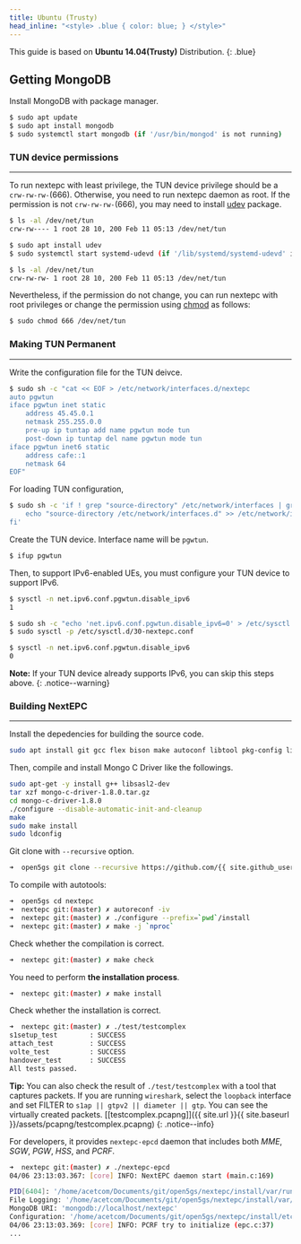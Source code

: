 ```yaml
---
title: Ubuntu (Trusty)
head_inline: "<style> .blue { color: blue; } </style>"
---
```


This guide is based on **Ubuntu 14.04(Trusty)** Distribution.
{: .blue}

## Getting MongoDB

Install MongoDB with package manager.
```bash
$ sudo apt update
$ sudo apt install mongodb
$ sudo systemctl start mongodb (if '/usr/bin/mongod' is not running)
```

### TUN device permissions 
---

To run nextepc with least privilege, the TUN device privilege should be a `crw-rw-rw-`(666). Otherwise, you need to run nextepc daemon as root. If the permission is not `crw-rw-rw-`(666), you may need to install [udev](https://mirrors.edge.kernel.org/pub/linux/utils/kernel/hotplug/udev/udev.html) package.

```bash
$ ls -al /dev/net/tun
crw-rw---- 1 root 28 10, 200 Feb 11 05:13 /dev/net/tun

$ sudo apt install udev
$ sudo systemctl start systemd-udevd (if '/lib/systemd/systemd-udevd' is not running)

$ ls -al /dev/net/tun
crw-rw-rw- 1 root 28 10, 200 Feb 11 05:13 /dev/net/tun
```

Nevertheless, if the permission do not change, you can run nextepc with root privileges or change the permission using [chmod](https://www.gnu.org/software/coreutils/manual/html_node/chmod-invocation.html) as follows:

```bash
$ sudo chmod 666 /dev/net/tun
```

### Making TUN Permanent
---

Write the configuration file for the TUN deivce.
```bash
$ sudo sh -c "cat << EOF > /etc/network/interfaces.d/nextepc
auto pgwtun
iface pgwtun inet static
    address 45.45.0.1
    netmask 255.255.0.0
    pre-up ip tuntap add name pgwtun mode tun
    post-down ip tuntap del name pgwtun mode tun
iface pgwtun inet6 static
    address cafe::1
    netmask 64
EOF"
```

For loading TUN configuration,
```bash
$ sudo sh -c 'if ! grep "source-directory" /etc/network/interfaces | grep "/etc/network/interfaces.d" > /dev/null; then
    echo "source-directory /etc/network/interfaces.d" >> /etc/network/interfaces
fi'
```

Create the TUN device. Interface name will be `pgwtun`.
```bash
$ ifup pgwtun
```

Then, to support IPv6-enabled UEs, you must configure your TUN device to support IPv6.

```bash
$ sysctl -n net.ipv6.conf.pgwtun.disable_ipv6
1

$ sudo sh -c "echo 'net.ipv6.conf.pgwtun.disable_ipv6=0' > /etc/sysctl.d/30-nextepc.conf"
$ sudo sysctl -p /etc/sysctl.d/30-nextepc.conf

$ sysctl -n net.ipv6.conf.pgwtun.disable_ipv6
0
```

**Note:** If your TUN device already supports IPv6, you can skip this steps above.
{: .notice--warning}


### Building NextEPC
---

Install the depedencies for building the source code.

```bash
sudo apt install git gcc flex bison make autoconf libtool pkg-config libsctp-dev libssl-dev libgnutls-dev libidn11-dev libyaml-dev
```

Then, compile and install Mongo C Driver like the followings.
```bash
sudo apt-get -y install g++ libsasl2-dev
tar xzf mongo-c-driver-1.8.0.tar.gz
cd mongo-c-driver-1.8.0
./configure --disable-automatic-init-and-cleanup
make
sudo make install
sudo ldconfig
```

Git clone with `--recursive` option.

```bash
➜  open5gs git clone --recursive https://github.com/{{ site.github_username }}/nextepc
```

To compile with autotools:

```bash
➜  open5gs cd nextepc
➜  nextepc git:(master) ✗ autoreconf -iv
➜  nextepc git:(master) ✗ ./configure --prefix=`pwd`/install
➜  nextepc git:(master) ✗ make -j `nproc`
```

Check whether the compilation is correct.
```bash
➜  nextepc git:(master) ✗ make check
```

You need to perform **the installation process**.
```bash
➜  nextepc git:(master) ✗ make install
```

Check whether the installation is correct.
```bash
➜  nextepc git:(master) ✗ ./test/testcomplex
s1setup_test        : SUCCESS
attach_test         : SUCCESS
volte_test          : SUCCESS
handover_test       : SUCCESS
All tests passed.
```

**Tip:** You can also check the result of `./test/testcomplex` with a tool that captures packets. If you are running `wireshark`, select the `loopback` interface and set FILTER to `s1ap || gtpv2 || diameter || gtp`.  You can see the virtually created packets. [[testcomplex.pcapng]]({{ site.url }}{{ site.baseurl }}/assets/pcapng/testcomplex.pcapng)
{: .notice--info}

For developers, it provides `nextepc-epcd` daemon that includes both *MME*, *SGW*, *PGW*, *HSS*, and *PCRF*.

```bash
➜  nextepc git:(master) ✗ ./nextepc-epcd
04/06 23:13:03.367: [core] INFO: NextEPC daemon start (main.c:169)

PID[6404]: '/home/acetcom/Documents/git/open5gs/nextepc/install/var/run/nextepc-epcd/pid'
File Logging: '/home/acetcom/Documents/git/open5gs/nextepc/install/var/log/nextepc/nextepc.log'
MongoDB URI: 'mongodb://localhost/nextepc'
Configuration: '/home/acetcom/Documents/git/open5gs/nextepc/install/etc/nextepc/nextepc.conf'
04/06 23:13:03.369: [core] INFO: PCRF try to initialize (epc.c:37)
...
```
